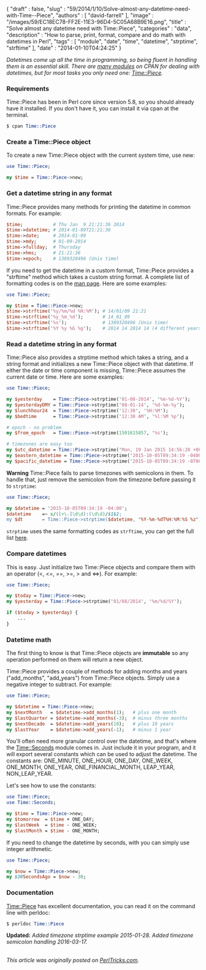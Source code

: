 {
   "draft" : false,
   "slug" : "59/2014/1/10/Solve-almost-any-datetime-need-with-Time--Piece",
   "authors" : [
      "david-farrell"
   ],
   "image" : "/images/59/EC18EC78-FF2E-11E3-96D4-5C05A68B9E16.png",
   "title" : "Solve almost any datetime need with Time::Piece",
   "categories" : "data",
   "description" : "How to parse, print, format, compare and do math with datetimes in Perl",
   "tags" : [
      "module",
      "date",
      "time",
      "datetime",
      "strptime",
      "strftime"
   ],
   "date" : "2014-01-10T04:24:25"
}


*Datetimes come up all the time in programming, so being fluent in handling them is an essential skill. There are [many modules](https://metacpan.org/search?q=date+time) on CPAN for dealing with datetimes, but for most tasks you only need one: [Time::Piece](https://metacpan.org/pod/Time::Piece).*

### Requirements

Time::Piece has been in Perl core since version 5.8, so you should already have it installed. If you don't have it, you can install it via cpan at the terminal.

```perl
$ cpan Time::Piece
```

### Create a Time::Piece object

To create a new Time::Piece object with the current system time, use new:

```perl
use Time::Piece;

my $time = Time::Piece->new;
```

### Get a datetime string in any format

Time::Piece provides many methods for printing the datetime in common formats. For example:

```perl
$time;           # Thu Jan  9 21:21:36 2014
$time->datetime; # 2014-01-09T21:21:36
$time->date;     # 2014-01-09
$time->mdy;      # 01-09-2014
$time->fullday;  # Thursday
$time->hms;      # 21:21:36
$time->epoch;    # 1389320496 (Unix time)
```

If you need to get the datetime in a custom format, Time::Piece provides a "strftime" method which takes a custom string format. A complete list of formatting codes is on the [man page](http://man7.org/linux/man-pages/man3/strftime.3.html). Here are some examples:

```perl
use Time::Piece;

my $time = Time::Piece->new;
$time->strftime('%y/%m/%d %H:%M'); # 14/01/09 21:21
$time->strftime('%y_%m_%d');       # 14_01_09
$time->strftime('%s');             # 1389320496 (Unix time)
$time->strftime('%Y %y %G %g');    # 2014 14 2014 14 (4 different years,really)
```

### Read a datetime string in any format

Time::Piece also provides a strptime method which takes a string, and a string format and initializes a new Time::Piece object with that datetime. If either the date or time component is missing, Time::Piece assumes the current date or time. Here are some examples:

```perl
use Time::Piece;

my $yesterday    = Time::Piece->strptime('01-08-2014', '%m-%d-%Y');
my $yesterdayDMY = Time::Piece->strptime('08-01-14', '%d-%m-%y');
my $lunchhour24  = Time::Piece->strptime('12:30', '%H:%M');
my $bedtime      = Time::Piece->strptime('12:30 AM', '%l:%M %p');

# epoch - no problem
my $from_epoch   = Time::Piece->strptime(1501615857, '%s');

# timezones are easy too
my $utc_datetime = Time::Piece->strptime('Mon, 19 Jan 2015 14:56:20 +0000','%a, %d %b %Y %H:%M:%S %z');
my $eastern_datetime = Time::Piece->strptime('2015-10-05T09:34:19 -0400','%Y-%m-%dT%T %z');
my $pacific_datetime = Time::Piece->strptime('2015-10-05T09:34:19 -0700','%Y-%m-%dT%T %z');
```

**Warning** Time::Piece fails to parse timezones with semicolons in them. To handle that, just remove the semicolon from the timezone before passing it to `strptime`:

```perl
use Time::Piece;

my $datetime = '2015-10-05T09:34:19 -04:00';
$datetime    =~ s/([+\-]\d\d):(\d\d)/$1$2;
my $dt       = Time::Piece->strptime($datetime, "%Y-%m-%dT%H:%M:%S %z");

```

`strptime` uses the same formatting codes as `strftime`, you can get the full list [here](http://man7.org/linux/man-pages/man3/strftime.3.html).

### Compare datetimes

This is easy. Just initialize two Time::Piece objects and compare them with an operator (\<, \<=, ==, \>=, \> and \<=\>). For example:

```perl
use Time::Piece;

my $today = Time::Piece->new;
my $yesterday = Time::Piece->strptime('01/08/2014', '%m/%d/%Y');

if ($today > $yesterday) {
    ...
}
```

### Datetime math

The first thing to know is that Time::Piece objects are **immutable** so any operation performed on them will return a new object.

Time::Piece provides a couple of methods for adding months and years ("add\_months", "add\_years") from Time::Piece objects. Simply use a negative integer to subtract. For example:

```perl
use Time::Piece;

my $datetime = Time::Piece->new;
my $nextMonth   = $datetime->add_months(1);   # plus one month
my $lastQuarter = $datetime->add_months(-3);  # minus three months
my $nextDecade  = $datetime->add_years(10);   # plus 10 years
my $lastYear    = $datetime->add_years(-1);   # minus 1 year
```

You'll often need more granular control over the datetime, and that's where the [Time::Seconds](https://metacpan.org/pod/Time::Seconds) module comes in. Just include it in your program, and it will export several constants which can be used to adjust the datetime. The constants are: ONE\_MINUTE, ONE\_HOUR, ONE\_DAY, ONE\_WEEK, ONE\_MONTH, ONE\_YEAR, ONE\_FINANCIAL\_MONTH, LEAP\_YEAR, NON\_LEAP\_YEAR.

Let's see how to use the constants:

```perl
use Time::Piece;
use Time::Seconds;

my $time = Time::Piece->new;
my $tomorrow  = $time + ONE_DAY;
my $lastWeek  = $time - ONE_WEEK;
my $lastMonth = $time - ONE_MONTH;
```

If you need to change the datetime by seconds, with you can simply use integer arithmetic.

```perl
use Time::Piece;

my $now = Time::Piece->new;
my $30SecondsAgo = $now - 30; 
```

### Documentation

[Time::Piece](https://metacpan.org/pod/Time::Piece) has excellent documentation, you can read it on the command line with perldoc:

```perl
$ perldoc Time::Piece
```

**Updated:** *Added timezone strptime example 2015-01-28. Added timezone semicolon handling 2016-03-17.*

\
*This article was originally posted on [PerlTricks.com](http://perltricks.com).*
